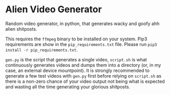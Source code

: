 # Alien Video Generator
Random video generator, in python, that generates wacky and goofy ahh alien shitposts.

This requires the `ffmpeg` binary to be installed on your system. Pip3 requirements are show in the `pip_requirements.txt` file. Please run `pip3 install -r pip_requirements.txt`.

`gen.py` is the script that generates a single video, `script.sh` is what continuously generates videos and dumps them into a directory (or, in my case, an external device mountpoint). It is strongly recommended to generate a few test videos with `gen.py` first before relying on `script.sh` as there is a non-zero chance of your video output not being what is expected and wasting all the time generating your glorious shitposts.
